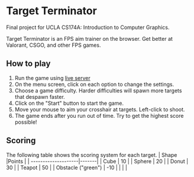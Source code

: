 # Target Terminator

Final project for UCLA CS174A: Introduction to Computer Graphics. 

Target Terminator is an FPS aim trainer on the browser. Get better at Valorant, CSGO, and other FPS games.

## How to play
1. Run the game using [live server](https://marketplace.visualstudio.com/items?itemName=ritwickdey.LiveServer)
2. On the menu screen, click on each option to change the settings.
3. Choose a game difficulty. Harder difficulties will spawn more targets that despawn faster.
4. Click on the "Start" button to start the game.
5. Move your mouse to aim your crosshair at targets. Left-click to shoot.
6. The game ends after you run out of time. Try to get the highest score possible!

## Scoring
The following table shows the scoring system for each target.
| Shape               |Points |
| --------------------|-------|
| Cube                | 10    |
| Sphere              | 20    |
| Donut               | 30    |
| Teapot              | 50    |
| Obstacle ("green")  | -10   |
|                     |       |